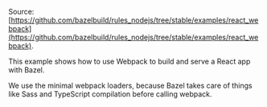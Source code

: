 Source: [https://github.com/bazelbuild/rules_nodejs/tree/stable/examples/react_webpack](https://github.com/bazelbuild/rules_nodejs/tree/stable/examples/react_webpack).

This example shows how to use Webpack to build and serve a React app with Bazel.

We use the minimal webpack loaders, because Bazel takes care of things like Sass and TypeScript compilation before calling webpack.
